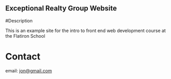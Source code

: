 Exceptional Realty Group Website
---

#Description 

This is an example site for the intro to front end web development course at the Flatiron School 

# Contact 

email: jon@gmail.com
